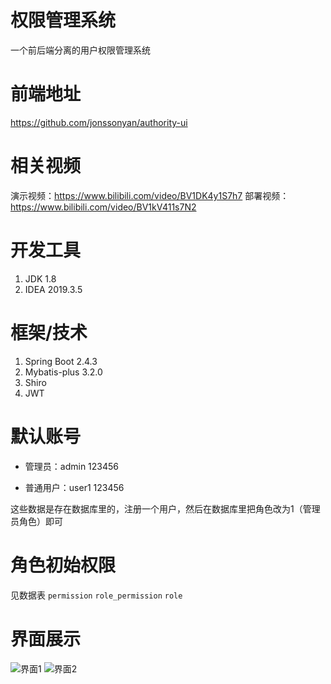 # 权限管理系统

一个前后端分离的用户权限管理系统

# 前端地址

https://github.com/jonssonyan/authority-ui

# 相关视频

演示视频：https://www.bilibili.com/video/BV1DK4y1S7h7
部署视频：https://www.bilibili.com/video/BV1kV411s7N2

# 开发工具

1. JDK 1.8
2. IDEA 2019.3.5

# 框架/技术

1. Spring Boot 2.4.3
2. Mybatis-plus 3.2.0
3. Shiro
4. JWT

# 默认账号

- 管理员：admin 123456

- 普通用户：user1 123456

这些数据是存在数据库里的，注册一个用户，然后在数据库里把角色改为1（管理员角色）即可

# 角色初始权限

见数据表 `permission` `role_permission` `role`

# 界面展示

![界面1](https://img-blog.csdnimg.cn/20210224010314613.png?x-oss-process=image/watermark,type_ZmFuZ3poZW5naGVpdGk,shadow_10,text_aHR0cHM6Ly9ibG9nLmNzZG4ubmV0L3kxNTM0NDE0NDI1,size_16,color_FFFFFF,t_70)
![界面2](https://img-blog.csdnimg.cn/20210224233054534.png?x-oss-process=image/watermark,type_ZmFuZ3poZW5naGVpdGk,shadow_10,text_aHR0cHM6Ly9ibG9nLmNzZG4ubmV0L3kxNTM0NDE0NDI1,size_16,color_FFFFFF,t_70)

